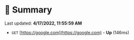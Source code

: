 # 📖 Summary
Last updated: **4/17/2022, 11:55:59 AM**

- `GET` [https://google.com](https://google.com) - **Up** (146ms)
